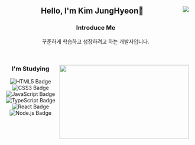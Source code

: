 <div align="center">
  
   <img align="right" src="https://github-readme-stats.vercel.app/api/top-langs/?username=fabric0de&layout=compact&theme=nord&hide_border=true" />
  
## Hello, I'm Kim JungHyeon🙌
  

 ### Introduce Me  
  꾸준하게 학습하고 성장하려고 하는 개발자입니다.
 

  <br>
 
</div>


<div align="center">
  
  <img width="350" height="200" align="right" src="https://github-readme-stats.vercel.app/api?username=fabric0de&show_icons=true">
  
   ### I'm Studying
 
  <img src='https://img.shields.io/badge/-HTML5-e34f26?style=flat&logo=HTML5&logoColor=white' alt='HTML5 Badge'/> 
  <img src='https://img.shields.io/badge/-CSS3-1572B6?style=flat&logo=CSS3&logoColor=white' alt='CSS3 Badge'/>
  <img src='https://img.shields.io/badge/-JavaScript-f1e05a?style=flat&logo=JavaScript&logoColor=white' alt='JavaScript Badge'/>
  <img src='https://img.shields.io/badge/-TypeScript-3178c6?style=flat&logo=TypeScript&logoColor=white' alt='TypeScript Badge'/>
  <img src='https://img.shields.io/badge/-React-61DAFB?style=flat&logo=React&logoColor=white' alt='React Badge'/>
  <img src='https://img.shields.io/badge/-Node.js-339933?style=flat&logo=Node.js&logoColor=white' alt='Node.js Badge'/>
 
</div>
